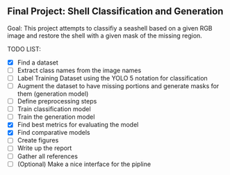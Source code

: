 Final Project: Shell Classification and Generation
---

Goal: This project attempts to classifiy a seashell based on a given RGB image and restore the shell with a given mask of the missing region.

TODO LIST:

- [x] Find a dataset
- [ ] Extract class names from the image names
- [ ] Label Training Dataset using the YOLO 5 notation for classification
- [ ] Augment the dataset to have missing portions and generate masks for them (generation model)
- [ ] Define preprocessing steps
- [ ] Train classification model
- [ ] Train the generation model
- [x] Find best metrics for evaluating the model
- [x] Find comparative models
- [ ] Create figures
- [ ] Write up the report
- [ ] Gather all references
- [ ] (Optional) Make a nice interface for the pipline
